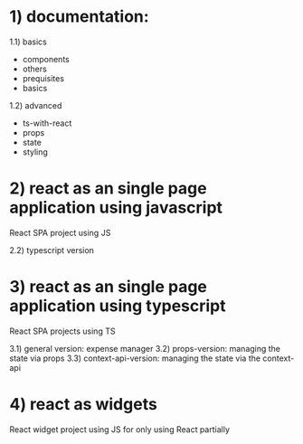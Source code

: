 # 1) documentation:

1.1) basics

- components
- others
- prequisites
- basics

1.2) advanced

- ts-with-react
- props
- state
- styling

# 2) react as an single page application using javascript

React SPA project using JS

2.2) typescript version

# 3) react as an single page application using typescript

React SPA projects using TS

3.1) general version: expense manager
3.2) props-version: managing the state via props
3.3) context-api-version: managing the state via the context-api

# 4) react as widgets

React widget project using JS for only using React partially
